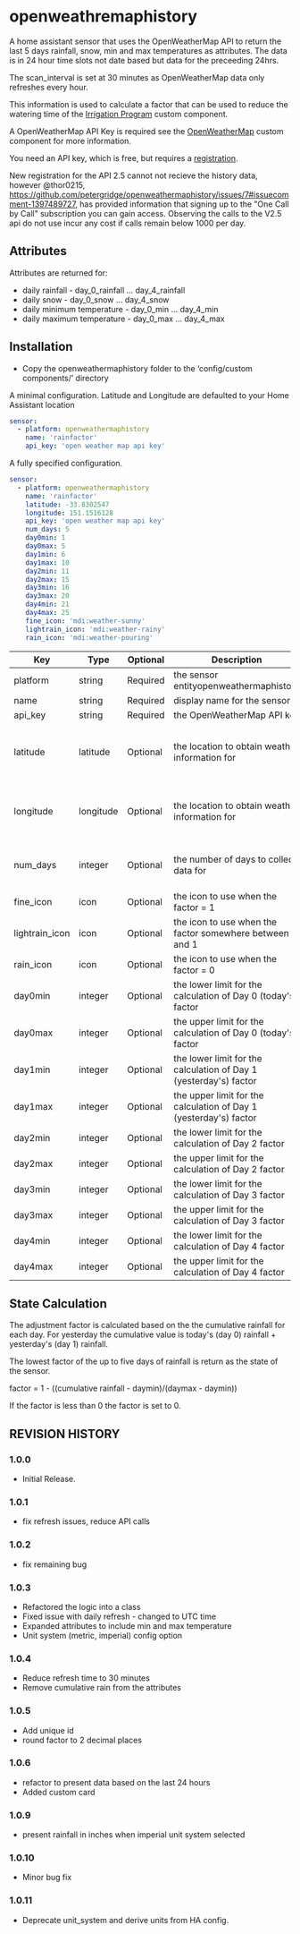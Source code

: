 # openweathremaphistory
A home assistant sensor that uses the OpenWeatherMap API to return the last 5 days rainfall, snow, min and max temperatures as attributes. The data is in 24 hour time slots not date based but data for the preceeding 24hrs.

The scan_interval is set at 30 minutes as OpenWeatherMap data only refreshes every hour.

This information is used to calculate a factor that can be used to reduce the watering time of the [Irrigation Program](https://github.com/petergridge/irrigation_component_V4) custom component.

A OpenWeatherMap API Key is required see the [OpenWeatherMap](https://www.home-assistant.io/integrations/openweathermap/) custom component for more information.

You need an API key, which is free, but requires a [registration](https://home.openweathermap.org/users/sign_up).

New registration for the API 2.5 cannot not recieve the history data, however @thor0215, https://github.com/petergridge/openweathermaphistory/issues/7#issuecomment-1397489727, has provided information that signing up to the "One Call by Call" subscription you can gain access. Observing the calls to the V2.5 api do not use incur any cost if calls remain below 1000 per day. 

## Attributes

Attributes are returned for:
* daily rainfall - day_0_rainfall ... day_4_rainfall
* daily snow - day_0_snow ... day_4_snow
* daily minimum temperature - day_0_min ... day_4_min
* daily maximum temperature - day_0_max ... day_4_max

## Installation

* Copy the openweathermaphistory folder to the ‘config/custom components/’ directory 

A minimal configuration. Latitude and Longitude are defaulted to your Home Assistant location
```yaml
sensor:
  - platform: openweathermaphistory
    name: 'rainfactor'
    api_key: 'open weather map api key'
```

A fully specified configuration.
```yaml
sensor:
  - platform: openweathermaphistory
    name: 'rainfactor'
    latitude: -33.8302547
    longitude: 151.1516128
    api_key: 'open weather map api key'
    num_days: 5
    day0min: 1
    day0max: 5
    day1min: 6
    day1max: 10  
    day2min: 11
    day2max: 15  
    day3min: 16
    day3max: 20  
    day4min: 21
    day4max: 25  
    fine_icon: 'mdi:weather-sunny'
    lightrain_icon: 'mdi:weather-rainy'
    rain_icon: 'mdi:weather-pouring'
```

|Key |Type|Optional|Description|Default|
|---|---|---|---|---|
|platform|string|Required|the sensor entityopenweathermaphistory|
|name|string|Required|display name for the sensor|'rainfactor'|
|api_key|string|Required|the OpenWeatherMap API key|
|latitude|latitude|Optional|the location to obtain weather information for|home assistant configured Latitude and Longitude|
|longitude|longitude|Optional|the location to obtain weather information for|home assistant configured Latitude and Longitude|
|num_days|integer|Optional|the number of days to collect data for|4, 0 will return the lat 24 hours data only|
|fine_icon|icon|Optional|the icon to use when the factor = 1|'mdi:weather-sunny'|
|lightrain_icon|icon|Optional|the icon to use when the factor somewhere between 0 and 1|'mdi:weather-rainy'|
|rain_icon|icon|Optional|the icon to use when the factor = 0|'mdi:weather-pouring'|
|day0min|integer|Optional|the lower limit for the calculation of Day 0 (today's) factor|1|
|day0max|integer|Optional|the upper limit for the calculation of Day 0 (today's) factor|5|
|day1min|integer|Optional|the lower limit for the calculation of Day 1 (yesterday's) factor|6|
|day1max|integer|Optional|the upper limit for the calculation of Day 1 (yesterday's) factor|10|
|day2min|integer|Optional|the lower limit for the calculation of Day 2 factor|11|
|day2max|integer|Optional|the upper limit for the calculation of Day 2 factor|15|
|day3min|integer|Optional|the lower limit for the calculation of Day 3 factor|16|
|day3max|integer|Optional|the upper limit for the calculation of Day 3 factor|20|
|day4min|integer|Optional|the lower limit for the calculation of Day 4 factor|21|
|day4max|integer|Optional|the upper limit for the calculation of Day 4 factor|25|

## State Calculation

The adjustment factor is calculated based on the the cumulative rainfall for each day. For yesterday the cumulative value is today's (day 0) rainfall + yesterday's (day 1) rainfall.

The lowest factor of the up to five days of rainfall is return as the state of the sensor.

factor = 1 - ((cumulative rainfall - daymin)/(daymax - daymin))

If the factor is less than 0 the factor is set to 0.

## REVISION HISTORY

### 1.0.0
* Initial Release.

### 1.0.1
* fix refresh issues, reduce API calls

### 1.0.2
* fix remaining bug

### 1.0.3
* Refactored the logic into a class
* Fixed issue with daily refresh - changed to UTC time
* Expanded attributes to include min and max temperature
* Unit system (metric, imperial) config option

### 1.0.4
* Reduce refresh time to 30 minutes
* Remove cumulative rain from the attributes

### 1.0.5
* Add unique id
* round factor to 2 decimal places

### 1.0.6
* refactor to present data based on the last 24 hours
* Added custom card

### 1.0.9
* present rainfall in inches when imperial unit system selected

### 1.0.10
* Minor bug fix

### 1.0.11
* Deprecate unit_system and derive units from HA config.
